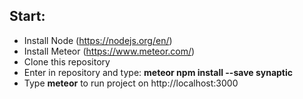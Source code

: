 ## Start:
- Install Node (https://nodejs.org/en/)
- Install Meteor (https://www.meteor.com/)
- Clone this repository 
- Enter in repository and type: <b>meteor npm install --save synaptic</b>
- Type <b>meteor</b> to run project on http://localhost:3000

